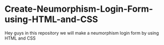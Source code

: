 # Create-Neumorphism-Login-Form-using-HTML-and-CSS
Hey guys in this repository we will make a neumorphism login form by using HTML and CSS
